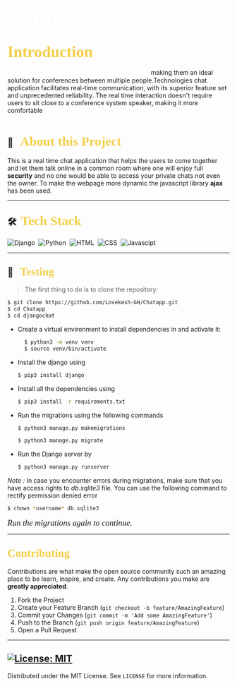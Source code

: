 # <span style="color:#fff; font-family: 'Bebas Neue'; font-size: 2em;">**Chatapp** </span>

## <span style="color: #f2cf4a; font-family: Babas; font-size: 1.7em;">Introduction
</span>

<span style="color:#fff; font-family: 'Bebas Neue'; font-size: 1.1em;">Chat rooms allow users from any location to join in, </span>making them an ideal solution for conferences between multiple people.Technologies chat application facilitates real-time communication, with its superior feature set and unprecedented reliability.
 The real time interaction doesn't require users to sit close to a conference system speaker, making it more comfortable    
<br>

## 🔭 &nbsp; <span style="color: #f2cf4a; font-family: Babas; font-size: 1.4em;">About this Project
</span>

This is a real time chat application that helps the users to come together and let them talk online in a common room where one will enjoy full **security** and no one would be able to access your private chats not even the owner. To make the webpage more dynamic the javascript library **ajax** has been used.

----
## 🛠 &nbsp;<span style="color: #f2cf4a; font-family: Babas; font-size: 1.4em;">Tech Stack
</span>


![Django](https://img.shields.io/badge/django%20-%23092E20.svg?&style=for-the-badge&logo=django&logoColor=white)&nbsp;
![Python](https://img.shields.io/badge/python%20-%2314354C.svg?&style=for-the-badge&logo=python&logoColor=white)&nbsp;
![HTML](https://img.shields.io/badge/html5%20-%23E34F26.svg?&style=for-the-badge&logo=html5&logoColor=white)&nbsp;
![CSS](https://img.shields.io/badge/css3%20-%231572B6.svg?&style=for-the-badge&logo=css3&logoColor=white)&nbsp;
![Javascipt](https://img.shields.io/badge/javascript%20-%23323330.svg?&style=for-the-badge&logo=javascript&logoColor=%23F7DF1E)

----
## 💼 &nbsp; <span style="color: #f2cf4a; font-family: Babas; font-size: 1.2em;">Testing
</span>



>The first thing to do is to clone the repository:

```sh
$ git clone https://github.com/Lovekesh-GH/Chatapp.git
$ cd Chatapp
$ cd djangochat
```


- Create a virtual environment to install dependencies in and activate it:
  ```sh
    $ python3 -m venv venv
    $ source venv/bin/activate
    ```

- Install the django using
    ```sh
    $ pip3 install django
    ```

- Install all the dependencies using
    ```sh
    $ pip3 install -r requirements.txt
    ```
-  Run the migrations using the following commands         
    ```sh
    $ python3 manage.py makemigrations
    ```
    ```sh
    $ python3 manage.py migrate
    ```
- Run the Django server by
    ```sh
    $ python3 manage.py runserver
    ```

*Note :*  In case you encounter errors during migrations, make sure that you have access rights to *db.sqlite3* file. You can use the following command to rectify permission denied error
```sh
$ chown *username* db.sqlite3
```

<span style="font-family: times, serif; font-size:14pt; font-style:italic">Run the migrations again to continue. </span>

----
<!-- CONTRIBUTING -->

## <span style="color: #f2cf4a; font-family: Babas; font-size: 1.2em;">Contributing
</span>

Contributions are what make the open source community such an amazing place to be learn, inspire, and create. Any contributions you make are **greatly appreciated**.

1. Fork the Project
2. Create your Feature Branch (`git checkout -b feature/AmazingFeature`)
3. Commit your Changes (`git commit -m 'Add some AmazingFeature'`)
4. Push to the Branch (`git push origin feature/AmazingFeature`)
5. Open a Pull Request
----
<!-- LICENSE -->
## [![License: MIT](https://img.shields.io/badge/License-MIT-yellow.svg)](https://opensource.org/licenses/MIT)  

Distributed under the MIT License. See `LICENSE` for more information.

